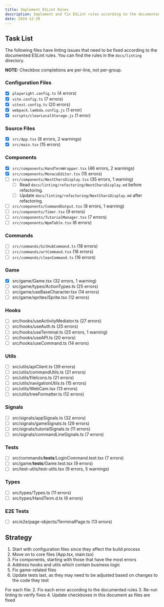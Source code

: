 ```yaml
---
title: Implement ESLint Rules
description: Implement and fix ESLint rules according to the documented standards
date: 2024-12-20
---
```


## Task List

The following files have linting issues that need to be fixed according to the documented ESLint rules. You can find the rules in the `docs/linting` directory.

**NOTE:** Checkbox completions are per-line, not per-group.

### Configuration Files

- [x] `playwright.config.ts` (4 errors)
- [x] `vite.config.ts` (7 errors)
- [x] `vitest.config.ts` (20 errors)
- [x] `webpack.lambda.config.js` (1 error)
- [x] `scripts/clearLocalStorage.js` (1 error)

### Source Files

- [x] `src/App.tsx` (8 errors, 2 warnings)
- [x] `src/main.tsx` (15 errors)

### Components

- [x] `src/components/HandTermWrapper.tsx` (46 errors, 2 warnings)
- [x] `src/components/MonacoEditor.tsx` (15 errors)
- [ ] `src/components/NextCharsDisplay.tsx` (35 errors, 1 warning)
    - [ ] Read `docs/linting/refactoring/NextCharsDisplay.md` before refactoring.
    - [ ] Update `docs/linting/refactoring/NextCharsDisplay.md` after refactoring.
- [ ] `src/components/CommandOutput.tsx` (8 errors, 1 warning)
- [ ] `src/components/Timer.tsx` (9 errors)
- [ ] `src/components/TutorialManager.tsx` (7 errors)
- [ ] `src/components/WpmTable.tsx` (6 errors)

### Commands

- [ ] `src/commands/GitHubCommand.ts` (18 errors)
- [ ] `src/commands/wrtCommand.tsx` (18 errors)
- [ ] `src/commands/cleanCommand.ts` (16 errors)
### Game
- [x] src/game/Game.tsx (32 errors, 1 warning)
- [ ] src/game/types/ActionTypes.ts (25 errors)
- [ ] src/game/useBaseCharacter.tsx (14 errors)
- [ ] src/game/sprites/Sprite.tsx (12 errors)

### Hooks
- [ ] src/hooks/useActivityMediator.ts (27 errors)
- [ ] src/hooks/useAuth.ts (25 errors)
- [ ] src/hooks/useTerminal.ts (25 errors, 1 warning)
- [ ] src/hooks/useAPI.ts (20 errors)
- [ ] src/hooks/useCommand.ts (14 errors)

### Utils
- [ ] src/utils/apiClient.ts (39 errors)
- [ ] src/utils/commandUtils.ts (21 errors)
- [ ] src/utils/fileIcons.ts (21 errors)
- [ ] src/utils/navigationUtils.ts (15 errors)
- [ ] src/utils/WebCam.tsx (13 errors)
- [ ] src/utils/treeFormatter.ts (12 errors)

### Signals
- [ ] src/signals/appSignals.ts (32 errors)
- [ ] src/signals/gameSignals.ts (29 errors)
- [ ] src/signals/tutorialSignals.ts (11 errors)
- [ ] src/signals/commandLineSignals.ts (7 errors)

### Tests
- [ ] src/commands/__tests__/LoginCommand.test.tsx (7 errors)
- [ ] src/game/__tests__/Game.test.tsx (9 errors)
- [ ] src/test-utils/test-utils.tsx (9 errors, 5 warnings)

### Types
- [ ] src/types/Types.ts (11 errors)
- [ ] src/types/HandTerm.d.ts (6 errors)

### E2E Tests
- [ ] src/e2e/page-objects/TerminalPage.ts (13 errors)

## Strategy

1. Start with configuration files since they affect the build process
2. Move on to core files (App.tsx, main.tsx)
3. Fix components, starting with those that have the most errors
4. Address hooks and utils which contain business logic
5. Fix game-related files
6. Update tests last, as they may need to be adjusted based on changes to the code they test

For each file:
2. Fix each error according to the documented rules
3. Re-run linting to verify fixes
4. Update checkboxes in this document as files are fixed
